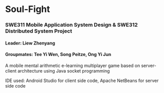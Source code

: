 # Soul-Fight
### SWE311 Mobile Application System Design &amp; SWE312 Distributed System Project

#### Leader: Liew Zhenyang
#### Groupmates: Tee Yi Wen, Song Peitze, Ong Yi Jun

A mobile mental arithmetic e-learning multiplayer game based on server-client architecture using Java socket programming

IDE used: Android Studio for client side code, Apache NetBeans for server side code

